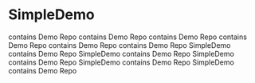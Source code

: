 # SimpleDemo
contains Demo Repo
contains Demo Repo
contains Demo Repo
contains Demo Repo
contains Demo Repo
contains Demo Repo
SimpleDemo contains Demo Repo
SimpleDemo contains Demo Repo
SimpleDemo contains Demo Repo
SimpleDemo contains Demo Repo
SimpleDemo contains Demo Repo


